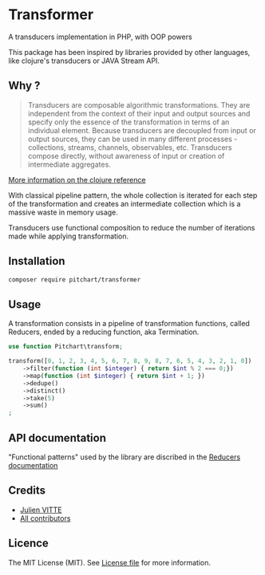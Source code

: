 # Transformer

A transducers implementation in PHP, with OOP powers

This package has been inspired by libraries provided by other languages, like clojure's transducers or JAVA Stream API. 

## Why ?

> Transducers are composable algorithmic transformations. They are independent from the context of their input and output sources and specify only the essence of the transformation in terms of an individual element. Because transducers are decoupled from input or output sources, they can be used in many different processes - collections, streams, channels, observables, etc. Transducers compose directly, without awareness of input or creation of intermediate aggregates.

[More information on the clojure reference](https://clojure.org/reference/transducers)

With classical pipeline pattern, the whole collection is iterated for each step of the transformation and creates an intermediate collection which is a massive waste in memory usage.

Transducers use functional composition to reduce the number of iterations made while applying transformation.

## Installation

```bash
composer require pitchart/transformer
```

## Usage

A transformation consists in a pipeline of transformation functions, called Reducers, ended by a reducing function, aka Termination.

```php
use function Pitchart\transform;

transform([0, 1, 2, 3, 4, 5, 6, 7, 8, 9, 8, 7, 6, 5, 4, 3, 2, 1, 0])
    ->filter(function (int $integer) { return $int % 2 === 0;})
    ->map(function (int $integer) { return $int + 1; })
    ->dedupe()
    ->distinct()
    ->take(5)
    ->sum()
;
```

## API documentation

"Functional patterns" used by the library are discribed in the [Reducers documentation](docs/Reducers.md)

## Credits

- [Julien VITTE](https://github.com/pitchart)
- [All contributors](https://github.com/pitchart/transformer/graphs/contributors)

## Licence

The MIT License (MIT). See [License file](LICENCE.md) for more information.